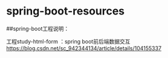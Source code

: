 # spring-boot-resources
##spring-boot工程说明：

工程study-html-form ：spring boot前后端数据交互 https://blog.csdn.net/sc_942344134/article/details/104155337

